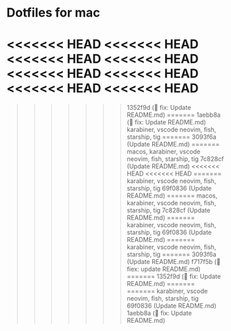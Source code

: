 # Dotfiles for mac
<<<<<<< HEAD
<<<<<<< HEAD
<<<<<<< HEAD
<<<<<<< HEAD
<<<<<<< HEAD
<<<<<<< HEAD
<<<<<<< HEAD
<<<<<<< HEAD
=======
>>>>>>> 1352f9d (🐞 fix: Update README.md)
=======
>>>>>>> 1aebb8a (🐞 fix: Update README.md)
karabiner, vscode neovim, fish, starship, tig
=======
>>>>>>> 3093f6a (Update README.md)
=======
macos, karabiner, vscode neovim, fish, starship, tig
>>>>>>> 7c828cf (Update README.md)
<<<<<<< HEAD
<<<<<<< HEAD
=======
karabiner, vscode neovim, fish, starship, tig
>>>>>>> 69f0836 (Update README.md)
=======
macos, karabiner, vscode neovim, fish, starship, tig
>>>>>>> 7c828cf (Update README.md)
=======
karabiner, vscode neovim, fish, starship, tig
>>>>>>> 69f0836 (Update README.md)
=======
karabiner, vscode neovim, fish, starship, tig
=======
>>>>>>> 3093f6a (Update README.md)
>>>>>>> f717f5b (🐞 fiex: update README.md)
=======
>>>>>>> 1352f9d (🐞 fix: Update README.md)
=======
=======
karabiner, vscode neovim, fish, starship, tig
>>>>>>> 69f0836 (Update README.md)
>>>>>>> 1aebb8a (🐞 fix: Update README.md)

